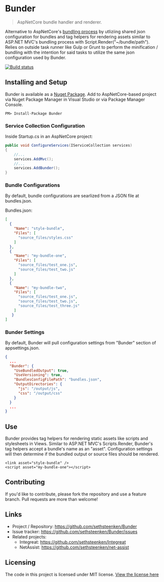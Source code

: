 # Bunder
> AspNetCore bundle handler and renderer. 

Alternative to AspNetCore's [bundling process](https://docs.microsoft.com/en-us/aspnet/core/client-side/bundling-and-minification?view=aspnetcore-2.1&tabs=visual-studio) by utliziing shared json configuration for bundles and tag helpers for rendering assets similar to ASP.NET MVC's bundling process with Script.Render("~/bundle/path"). Relies on outside task runner like Gulp or Grunt to perform the minification / bundling with the intention for said tasks to utilize the same json configuration used by Bunder.

[![Build status](https://sethsteenken.visualstudio.com/Bunder%20DevOps/_apis/build/status/Bunder%20DevOps%20CI)](https://sethsteenken.visualstudio.com/Bunder%20DevOps/_build/latest?definitionId=1)

## Installing and Setup

Bunder is available as a [Nuget Package](https://www.nuget.org/packages/Bunder). Add to AspNetCore-based project via Nuget Package Manager in Visual Studio or via Package Manager Console.

```shell
PM> Install-Package Bunder
```

### Service Collection Configuration
Inside Startup.cs in an AspNetCore project:

```csharp
public void ConfigureServices(IServiceCollection services)
{
    //...
    services.AddMvc();
    //...
    services.AddBunder();
}
```

### Bundle Configurations
By default, bundle configurations are searlized from a JSON file at bundles.json.

Bundles.json:
```json
[
  {
    "Name": "style-bundle",
    "Files": [
      "source_files/styles.css"
    ]
  },
  {
    "Name": "my-bundle-one",
    "Files": [
      "source_files/test_one.js",
      "source_files/test_two.js"
    ]
  },
  {
    "Name": "my-bundle-two",
    "Files": [
      "source_files/test_one.js",
      "source_files/test_two.js",
      "source_files/test_three.js"
    ]
   }
]
```

### Bunder Settings
By default, Bunder will pull configuration settings from "Bunder" section of appsettings.json.
```json
{
  ...
  "Bunder": {
    "UseBundledOutput": true,
    "UseVersioning": true,
    "BundlesConfigFilePath": "bundles.json",
    "OutputDirectories": {
      "js": "/output/js",
      "css": "/output/css"
    }
  }
  ...
}
```

## Use
Bunder provides tag helpers for rendering static assets like scripts and stylesheets in Views. Similar to ASP.NET MVC's Scripts.Render, Bunder's tag helpers accept a bundle's name as an "asset". Configuration settings will then determine if the bundled output or source files should be rendered.

```cshtml
<link asset="style-bundle" />
<script asset="my-bundle-one"></script>
```

## Contributing

If you'd like to contribute, please fork the repository and use a feature
branch. Pull requests are more than welcome!

## Links

- Project / Repository: https://github.com/sethsteenken/Bunder
- Issue tracker: https://github.com/sethsteenken/Bunder/issues
- Related projects:
  - Integreat: https://github.com/sethsteenken/Integreat
  - NetAssist: https://github.com/sethsteenken/net-assist


## Licensing

The code in this project is licensed under MIT license. [View the license here](LICENSE.md)

